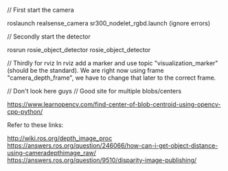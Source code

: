// First start the camera

roslaunch realsense_camera sr300_nodelet_rgbd.launch
(ignore errors)

// Secondly start the detector

rosrun rosie_object_detector rosie_object_detector

// Thirdly for rviz
In rviz add a marker and use topic "visualization_marker" (should be the standard). We are right now using frame "camera_depth_frame", 
we have to change that later to the correct frame.










// Don't look here guys
// Good site for multiple blobs/centers

https://www.learnopencv.com/find-center-of-blob-centroid-using-opencv-cpp-python/

Refer to these links:

http://wiki.ros.org/depth_image_proc
https://answers.ros.org/question/246066/how-can-i-get-object-distance-using-cameradepthimage_raw/
https://answers.ros.org/question/9510/disparity-image-publishing/
